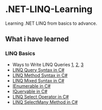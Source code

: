 # .NET-LINQ-Learning
Learning .NET LINQ from basics to advance.

## What i have learned

### LINQ Basics
- Ways to Write LINQ Queries [1](), [2](), [3]()
- [LINQ Query Syntax in C#]()
- [LINQ Method Syntax in C#]()
- [LINQ Mixed Syntax in C#]()
- [IEnumerable in C#]()
- [IQueryable in C#]()
- [LINQ Select Operator in C#]()
- [LINQ SelectMany Method in C#]()
